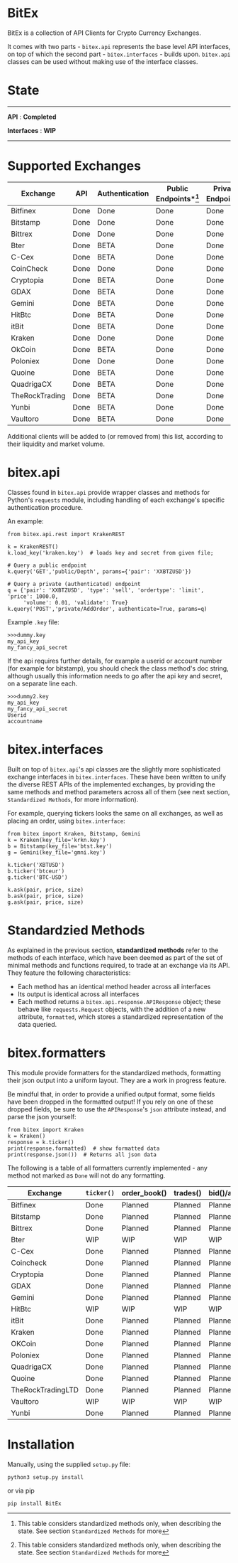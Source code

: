 # BitEx
BitEx is a collection of API Clients for Crypto Currency Exchanges.

It comes with two parts - `bitex.api` represents the base level API
interfaces, on top of which the second part - `bitex.interfaces` - builds upon.
`bitex.api` classes can be used without making use of the interface classes.


# State
--------------------------------

**API** : **Completed**

**Interfaces** : **WIP**

--------------------------------


# Supported Exchanges

| Exchange       | API  | Authentication | Public Endpoints*[^1] | Private Endpoints[^1] | Formatters | Tests |
|----------------|------|----------------|-------------------|--------------------|------------|-------|
| Bitfinex       | Done | Done           | Done              | Done               | WIP        | WIP   |
| Bitstamp       | Done | Done           | Done              | Done               | WIP        | WIP   |
| Bittrex        | Done | Done           | Done              | Done               | WIP        | WIP   |
| Bter           | Done | BETA           | Done              | Done               | WIP        | WIP   |
| C-Cex          | Done | BETA           | Done              | Done               | WIP        | WIP   |
| CoinCheck      | Done | Done           | Done              | Done               | WIP        | WIP   |
| Cryptopia      | Done | BETA           | Done              | Done               | WIP        | WIP   |
| GDAX           | Done | BETA           | Done              | Done               | WIP        | WIP   |
| Gemini         | Done | BETA           | Done              | Done               | WIP        | WIP   |
| HitBtc         | Done | BETA           | Done              | Done               | WIP        | WIP   |
| itBit          | Done | BETA           | Done              | Done               | WIP        | WIP   |
| Kraken         | Done | Done           | Done              | Done               | WIP        | WIP   |
| OkCoin         | Done | BETA           | Done              | Done               | WIP        | WIP   |
| Poloniex       | Done | Done           | Done              | Done               | WIP        | WIP   |
| Quoine         | Done | BETA           | Done              | Done               | WIP        | WIP   |
| QuadrigaCX     | Done | BETA           | Done              | Done               | WIP        | WIP   |
| TheRockTrading | Done | BETA           | Done              | Done               | WIP        | WIP   |
| Yunbi          | Done | BETA           | Done              | Done               | WIP        | WIP   |
| Vaultoro       | Done | BETA           | Done              | Done               | WIP        | WIP   |


Additional clients will be added to (or removed from) this list, 
according to their liquidity and market volume.

[^1]: This table considers standardized methods only, when describing the state. See section `Standardized Methods` for more

# bitex.api

Classes found in `bitex.api` provide wrapper classes and methods for Python's
`requests` module, including handling of each exchange's specific authentication
procedure.

An example:
```
from bitex.api.rest import KrakenREST

k = KrakenREST()
k.load_key('kraken.key')  # loads key and secret from given file;

# Query a public endpoint
k.query('GET','public/Depth', params={'pair': 'XXBTZUSD'})

# Query a private (authenticated) endpoint
q = {'pair': 'XXBTZUSD', 'type': 'sell', 'ordertype': 'limit', 'price': 1000.0,
     'volume': 0.01, 'validate': True}
k.query('POST','private/AddOrder', authenticate=True, params=q)

```

Example `.key` file:
```
>>>dummy.key
my_api_key
my_fancy_api_secret
```

If the api requires further details, for example a userid or account 
number (for example for bitstamp), you should check the class method's doc string,
although usually this information needs to go after the api key
and secret, on a separate line each.
```
>>>dummy2.key
my_api_key
my_fancy_api_secret
Userid
accountname
```

# bitex.interfaces

Built on top of `bitex.api`'s api classes are the slightly more sophisticated
exchange interfaces in `bitex.interfaces`. These have been written to unify
the diverse REST APIs of the implemented exchanges, by providing the same methods and method parameters
across all of them (see next section, `Standardized Methods`, for more information).

For example, querying tickers looks the same on all exchanges, as well as
placing an order, using `bitex.interface`:

```
from bitex import Kraken, Bitstamp, Gemini
k = Kraken(key_file='krkn.key')
b = Bitstamp(key_file='btst.key')
g = Gemini(key_file='gmni.key')

k.ticker('XBTUSD')
b.ticker('btceur')
g.ticker('BTC-USD')

k.ask(pair, price, size)
b.ask(pair, price, size)
g.ask(pair, price, size)
```

# Standardzied Methods

As explained in the previous section, __standardized methods__ refer to the methods of each interface,
which have been deemed as part of the set of minimal methods and functions required, to trade
at an exchange via its API. They feature the following characteristics:

- Each method has an identical method header across all interfaces
- Its output is identical across all interfaces
- Each method returns a `bitex.api.response.APIResponse` object; these behave like `requests.Request` objects, with the addition
of a new attribute, `formatted`, which stores a standardized representation of the data queried.



# bitex.formatters

This module provide formatters for the standardized methods, formatting their json output into a uniform layout. They are a work in progress feature.

Be mindful that, in order to provide a unified output format, some fields have been dropped in the formatted output! If you rely on one of these dropped fields, be sure to use the `APIResponse`'s `json` attribute instead, and parse the json yourself:

```
from bitex import Kraken
k = Kraken()
response = k.ticker()
print(response.formatted)  # show formatted data
print(response.json())  # Returns all json data
```

The following is a table of all formatters currently implemented - any method not marked as `Done` will not do any formatting.

| Exchange          | `ticker()` | order_book() | trades() | bid()/ask() | order() | cancel_order() | balance() | withdraw() | deposit() |
|-------------------|------------|--------------|----------|-------------|---------|----------------|-----------|------------|-----------|
| Bitfinex          | Done       | Planned      | Planned  | Planned     | Planned | Planned        | Planned   | Planned    | Planned   |
| Bitstamp          | Done       | Planned      | Planned  | Planned     | Planned | Planned        | Planned   | Planned    | Planned   |
| Bittrex           | Done       | Planned      | Planned  | Planned     | Planned | Planned        | Planned   | Planned    | Planned   |
| Bter              | WIP        | WIP          | WIP      | WIP         | WIP     | WIP            | WIP       | WIP        | WIP       |
| C-Cex             | Done       | Planned      | Planned  | Planned     | Planned | Planned        | Planned   | Planned    | Planned   |
| Coincheck         | Done       | Planned      | Planned  | Planned     | Planned | Planned        | Planned   | Planned    | Planned   |
| Cryptopia         | Done       | Planned      | Planned  | Planned     | Planned | Planned        | Planned   | Planned    | Planned   |
| GDAX              | Done       | Planned      | Planned  | Planned     | Planned | Planned        | Planned   | Planned    | Planned   |
| Gemini            | Done       | Planned      | Planned  | Planned     | Planned | Planned        | Planned   | Planned    | Planned   |
| HitBtc            | WIP        | WIP          | WIP      | WIP         | WIP     | WIP            | WIP       | WIP        | WIP       |
| itBit             | Done       | Planned      | Planned  | Planned     | Planned | Planned        | Planned   | Planned    | Planned   |
| Kraken            | Done       | Planned      | Planned  | Planned     | Planned | Planned        | Planned   | Planned    | Planned   |
| OKCoin            | Done       | Planned      | Planned  | Planned     | Planned | Planned        | Planned   | Planned    | Planned   |
| Poloniex          | Done       | Planned      | Planned  | Planned     | Planned | Planned        | Planned   | Planned    | Planned   |
| QuadrigaCX        | Done       | Planned      | Planned  | Planned     | Planned | Planned        | Planned   | Planned    | Planned   |
| Quoine            | Done       | Planned      | Planned  | Planned     | Planned | Planned        | Planned   | Planned    | Planned   |
| TheRockTradingLTD | Done       | Planned      | Planned  | Planned     | Planned | Planned        | Planned   | Planned    | Planned   |
| Vaultoro          | WIP        | WIP          | WIP      | WIP         | WIP     | WIP            | WIP       | WIP        | WIP       |
| Yunbi             | Done       | Planned      | Planned  | Planned     | Planned | Planned        | Planned   | Planned    | Planned   |


# Installation

Manually, using the supplied `setup.py` file:

`python3 setup.py install`

or via pip

`pip install BitEx`

